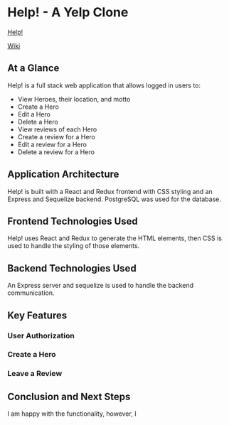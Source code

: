 
# Help! - A Yelp Clone
[Help!](https://help-yelp-clone.herokuapp.com/)

[Wiki](https://github.com/EricGartner47/w16-soloProject/wiki)

## At a Glance
Help! is a full stack web application that allows logged in users to:
- View Heroes, their location, and motto
- Create a Hero
- Edit a Hero
- Delete a Hero
- View reviews of each Hero
- Create a review for a Hero
- Edit a review for a Hero
- Delete a review for a Hero

## Application Architecture
Help! is built with a React and Redux frontend with CSS styling and an Express and Sequelize backend. PostgreSQL was used for the database.

## Frontend Technologies Used

Help! uses React and Redux to generate the HTML elements, then CSS is used to handle the styling of those elements.

## Backend Technologies Used
An Express server and sequelize is used to handle the backend communication.


## Key Features
### User Authorization

### Create a Hero

### Leave a Review

## Conclusion and Next Steps
I am happy with the functionality, however, I 
